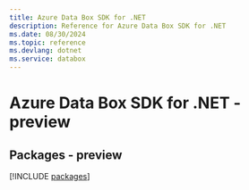 ```yaml
---
title: Azure Data Box SDK for .NET
description: Reference for Azure Data Box SDK for .NET
ms.date: 08/30/2024
ms.topic: reference
ms.devlang: dotnet
ms.service: databox
---
```

# Azure Data Box SDK for .NET - preview
## Packages - preview
[!INCLUDE [packages](data-box-index.md)]